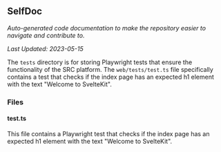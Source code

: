 <!--- START SELFDOC --->
## SelfDoc
_Auto-generated code documentation to make the repository easier to navigate and contribute to._

_Last Updated: 2023-05-15_

The `tests` directory is for storing Playwright tests that ensure the functionality of the SRC platform. The `web/tests/test.ts` file specifically contains a test that checks if the index page has an expected h1 element with the text "Welcome to SvelteKit".

### Files
#### test.ts
This file contains a Playwright test that checks if the index page has an expected h1 element with the text "Welcome to SvelteKit".

<!--- END SELFDOC --->